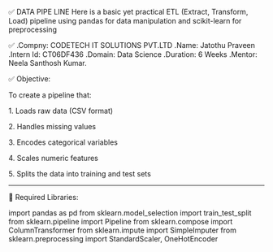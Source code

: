 ✅ DATA PIPE LINE
Here is a basic yet practical ETL (Extract, Transform, Load) pipeline using pandas for data manipulation and scikit-learn for preprocessing

✅ .Compny: CODETECH IT SOLUTIONS PVT.LTD
   .Name: Jatothu Praveen
   .Intern Id: CT06DF436
   .Domain: Data Science
   .Duration: 6 Weeks
   .Mentor: Neela Santhosh Kumar.


✅ Objective:

To create a pipeline that:

1.⁠ ⁠Loads raw data (CSV format)


2.⁠ ⁠Handles missing values


3.⁠ ⁠Encodes categorical variables


4.⁠ ⁠Scales numeric features


5.⁠ ⁠Splits the data into training and test sets




---

🧰 Required Libraries:

import pandas as pd
from sklearn.model_selection import train_test_split
from sklearn.pipeline import Pipeline
from sklearn.compose import ColumnTransformer
from sklearn.impute import SimpleImputer
from sklearn.preprocessing import StandardScaler, OneHotEncoder



